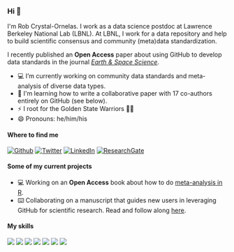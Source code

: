### Hi 👋

I'm Rob Crystal-Ornelas. I work as a data science postdoc at Lawrence Berkeley National Lab (LBNL). At LBNL, I work for a data repository and help to build scientific consensus and community (meta)data standardization.  

I recently published an **Open Access** paper about using GitHub to develop data standards in the journal [*Earth & Space Science*](https://agupubs.onlinelibrary.wiley.com/doi/10.1029/2021EA001797).

- 💻 I’m currently working on community data standards and meta-analysis of diverse data types.
- 🌱 I'm learning how to write a collaborative paper with 17 co-authors entirely on GitHub (see below).
- ⚡ I root for the Golden State Warriors 🏀🌉 
- 😄 Pronouns: he/him/his

#### Where to find me
<p><a href="https://github.com/robcrystalornelas" target="_blank"><img alt="Github" src="https://img.shields.io/badge/GitHub-%2312100E.svg?&style=for-the-badge&logo=Github&logoColor=white" /></a> <a href="https://twitter.com/rob_c_ornelas" target="_blank"><img alt="Twitter" src="https://img.shields.io/badge/twitter-%231DA1F2.svg?&style=for-the-badge&logo=twitter&logoColor=white" /></a> <a href="https://www.linkedin.com/in/robcrystalornelas" target="_blank"><img alt="LinkedIn" src="https://img.shields.io/badge/linkedin-%230077B5.svg?&style=for-the-badge&logo=linkedin&logoColor=white" /></a> <a href="https://www.researchgate.net/profile/Robert-Crystal-Ornelas" target="_blank"><img alt="ResearchGate" src="https://img.shields.io/badge/-ResearchGate-00CCBB?&style=for-the-badge&logo=Github&logoColor=white"></a>
  
#### Some of my current projects
- 💻 Working on an **Open Access** book about how to do [meta-analysis in R](https://github.com/robcrystalornelas/meta-analysis_of_ecological_data).  
- ⌨️ Collaborating on a manuscript that guides new users in leveraging GitHub for scientific research. Read and follow along [here](https://github.com/SORTEE-Github-Hackathon/manuscript).  

#### My skills
![](https://img.shields.io/badge/Code-Python-informational?style=flat&logo=python&logoColor=white&color=2bbc8a)
![](https://img.shields.io/badge/Code-R-informational?style=flat&logo=R&logoColor=white&color=2bbc8a)
![](https://img.shields.io/badge/Code-LaTeX-informational?style=flat&logo=LaTeX&logoColor=white&color=2bbc8a)
![](https://img.shields.io/badge/Code-Markdown-informational?style=flat&logo=Markdown&logoColor=white&color=2bbc8a)
![](https://img.shields.io/badge/Code-jupyter-informational?style=flat&logo=jupyter&logoColor=white&color=2bbc8a)
![](https://img.shields.io/badge/Code-git-informational?style=flat&logo=git&logoColor=white&color=2bbc8a)
![](https://img.shields.io/badge/Code-GitHub-informational?style=flat&logo=GitHub&logoColor=white&color=2bbc8a)
